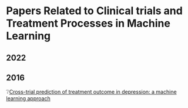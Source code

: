 # Papers Related to Clinical trials and Treatment Processes in Machine Learning

## 2022

## 2016
❔[Cross-trial prediction of treatment outcome in depression: a machine learning approach](https://www.sciencedirect.com/science/article/abs/pii/S221503661500471X)
